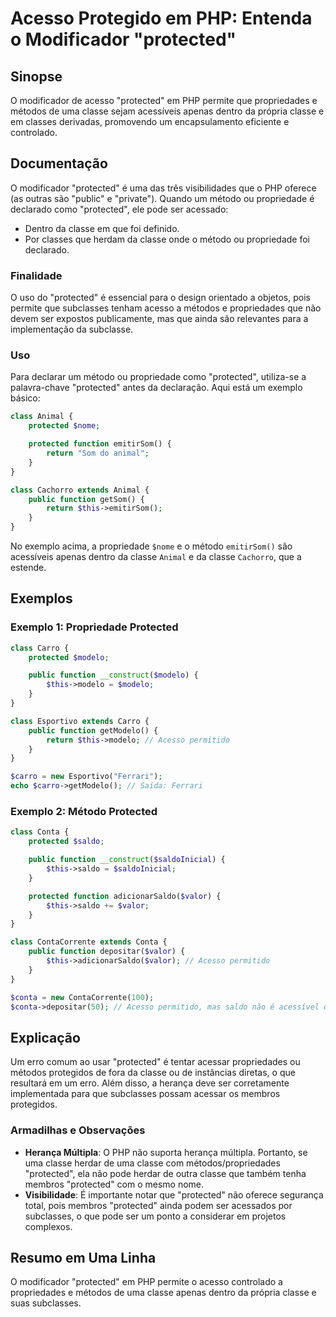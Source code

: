 <!--
Meta Description: # Acesso Protegido em PHP: Entenda o Modificador "protected" ## Sinopse O modificador de acesso "protected" em PHP permite que propriedades e métodos ...
Meta Keywords: protected, que, classe, php, acesso
-->

# Acesso Protegido em PHP: Entenda o Modificador "protected"

## Sinopse
O modificador de acesso "protected" em PHP permite que propriedades e métodos de uma classe sejam acessíveis apenas dentro da própria classe e em classes derivadas, promovendo um encapsulamento eficiente e controlado.

## Documentação
O modificador "protected" é uma das três visibilidades que o PHP oferece (as outras são "public" e "private"). Quando um método ou propriedade é declarado como "protected", ele pode ser acessado:

- Dentro da classe em que foi definido.
- Por classes que herdam da classe onde o método ou propriedade foi declarado.

### Finalidade
O uso do "protected" é essencial para o design orientado a objetos, pois permite que subclasses tenham acesso a métodos e propriedades que não devem ser expostos publicamente, mas que ainda são relevantes para a implementação da subclasse.

### Uso
Para declarar um método ou propriedade como "protected", utiliza-se a palavra-chave "protected" antes da declaração. Aqui está um exemplo básico:

```php
class Animal {
    protected $nome;

    protected function emitirSom() {
        return "Som do animal";
    }
}

class Cachorro extends Animal {
    public function getSom() {
        return $this->emitirSom();
    }
}
```

No exemplo acima, a propriedade `$nome` e o método `emitirSom()` são acessíveis apenas dentro da classe `Animal` e da classe `Cachorro`, que a estende.

## Exemplos
### Exemplo 1: Propriedade Protected
```php
class Carro {
    protected $modelo;

    public function __construct($modelo) {
        $this->modelo = $modelo;
    }
}

class Esportivo extends Carro {
    public function getModelo() {
        return $this->modelo; // Acesso permitido
    }
}

$carro = new Esportivo("Ferrari");
echo $carro->getModelo(); // Saída: Ferrari
```

### Exemplo 2: Método Protected
```php
class Conta {
    protected $saldo;

    public function __construct($saldoInicial) {
        $this->saldo = $saldoInicial;
    }

    protected function adicionarSaldo($valor) {
        $this->saldo += $valor;
    }
}

class ContaCorrente extends Conta {
    public function depositar($valor) {
        $this->adicionarSaldo($valor); // Acesso permitido
    }
}

$conta = new ContaCorrente(100);
$conta->depositar(50); // Acesso permitido, mas saldo não é acessível diretamente
```

## Explicação
Um erro comum ao usar "protected" é tentar acessar propriedades ou métodos protegidos de fora da classe ou de instâncias diretas, o que resultará em um erro. Além disso, a herança deve ser corretamente implementada para que subclasses possam acessar os membros protegidos.

### Armadilhas e Observações
- **Herança Múltipla**: O PHP não suporta herança múltipla. Portanto, se uma classe herdar de uma classe com métodos/propriedades "protected", ela não pode herdar de outra classe que também tenha membros "protected" com o mesmo nome.
- **Visibilidade**: É importante notar que "protected" não oferece segurança total, pois membros "protected" ainda podem ser acessados por subclasses, o que pode ser um ponto a considerar em projetos complexos.

## Resumo em Uma Linha
O modificador "protected" em PHP permite o acesso controlado a propriedades e métodos de uma classe apenas dentro da própria classe e suas subclasses.